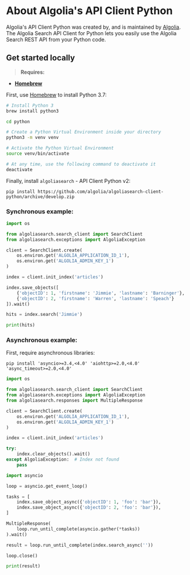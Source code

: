 # About Algolia's API Client Python

Algolia's API Client Python was created by, and is maintained by [Algolia](https://github.com/algolia). The Algolia Search API Client for Python lets you easily use the Algolia Search REST API from your Python code.

## Get started locally

> **Requires:**
- **[Homebrew](https://brew.sh)**

First, use [Homebrew](https://brew.sh) to install Python 3.7:
```bash
# Install Python 3
brew install python3

cd python

# Create a Python Virtual Environment inside your directory
python3 -m venv venv

# Activate the Python Virtual Environment
source venv/bin/activate

# At any time, use the following command to deactivate it
deactivate
```

Finally, install `algoliasearch` - API Client Python v2:
```
pip install https://github.com/algolia/algoliasearch-client-python/archive/develop.zip
```

### Synchronous example:

```py
import os

from algoliasearch.search_client import SearchClient
from algoliasearch.exceptions import AlgoliaException

client = SearchClient.create(
    os.environ.get('ALGOLIA_APPLICATION_ID_1'),
    os.environ.get('ALGOLIA_ADMIN_KEY_1')
)

index = client.init_index('articles')

index.save_objects([
    {'objectID': 1, 'firstname': 'Jimmie', 'lastname': 'Barninger'},
    {'objectID': 2, 'firstname': 'Warren', 'lastname': 'Speach'}
]).wait()

hits = index.search('Jimmie')

print(hits)
```

### Asynchronous example:

First, require asynchronous libraries:

```
pip install 'asyncio>=3.4,<4.0' 'aiohttp>=2.0,<4.0' 'async_timeout>=2.0,<4.0'
```


```py
import os

from algoliasearch.search_client import SearchClient
from algoliasearch.exceptions import AlgoliaException
from algoliasearch.responses import MultipleResponse

client = SearchClient.create(
    os.environ.get('ALGOLIA_APPLICATION_ID_1'),
    os.environ.get('ALGOLIA_ADMIN_KEY_1')
)

index = client.init_index('articles')

try:
    index.clear_objects().wait()
except AlgoliaException:  # Index not found
    pass

import asyncio

loop = asyncio.get_event_loop()

tasks = [
    index.save_object_async({'objectID': 1, 'foo': 'bar'}),
    index.save_object_async({'objectID': 2, 'foo': 'bar'}),
]

MultipleResponse(
    loop.run_until_complete(asyncio.gather(*tasks))
).wait()

result = loop.run_until_complete(index.search_async(''))

loop.close()

print(result)
```
